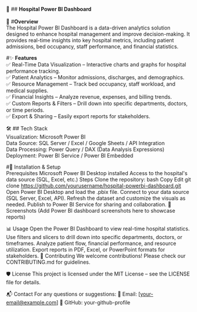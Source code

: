 🏥 ## **Hospital Power BI Dashboard** <br> <br>
📌 #**Overview** <br>
The Hospital Power BI Dashboard is a data-driven analytics solution designed to enhance hospital management and improve decision-making. It provides real-time insights into key hospital metrics, including patient admissions, bed occupancy, staff performance, and financial statistics. <br>

#✨ **Features** <br>
✅ Real-Time Data Visualization – Interactive charts and graphs for hospital performance tracking. <br>
✅ Patient Analytics – Monitor admissions, discharges, and demographics. <br>
✅ Resource Management – Track bed occupancy, staff workload, and medical supplies. <br>
✅ Financial Insights – Analyze revenue, expenses, and billing trends. <br>
✅ Custom Reports & Filters – Drill down into specific departments, doctors, or time periods. <br>
✅ Export & Sharing – Easily export reports for stakeholders. <br>

🛠️ ## Tech Stack <br>
Visualization: Microsoft Power BI <br>
Data Source: SQL Server / Excel / Google Sheets / API Integration <br>
Data Processing: Power Query / DAX (Data Analysis Expressions) <br>
Deployment: Power BI Service / Power BI Embedded <br>

#🚀 Installation & Setup <br>
Prerequisites
Microsoft Power BI Desktop installed
Access to the hospital's data source (SQL, Excel, etc.)
Steps
Clone the repository:
bash
Copy
Edit
git clone https://github.com/yourusername/hospital-powerbi-dashboard.git
Open Power BI Desktop and load the .pbix file.
Connect to your data source (SQL Server, Excel, API).
Refresh the dataset and customize the visuals as needed.
Publish to Power BI Service for sharing and collaboration.
📸 Screenshots
(Add Power BI dashboard screenshots here to showcase reports)

📊 Usage
Open the Power BI Dashboard to view real-time hospital statistics.
Use filters and slicers to drill down into specific departments, doctors, or timeframes.
Analyze patient flow, financial performance, and resource utilization.
Export reports in PDF, Excel, or PowerPoint formats for stakeholders.
🤝 Contributing
We welcome contributions! Please check our CONTRIBUTING.md for guidelines.

🛡️ License
This project is licensed under the MIT License – see the LICENSE file for details.

📬 Contact
For any questions or suggestions:
📧 Email: [your-email@example.com]
🔗 GitHub: your-github-profile
